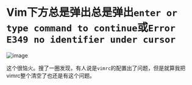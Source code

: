 # Vim下方总是弹出总是弹出`enter or type command to continue`或`Error E349 no identifier under cursor`

![image](https://user-images.githubusercontent.com/14041622/42730507-4c6e8e4e-8828-11e8-809c-81d4189eb523.png)


这个很恼火。搜了一圈发现，有人说是`vimrc`的配置出了问题，但是就算我把vimrc整个清空了也还是有这个问题。

